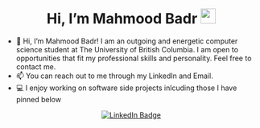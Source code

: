<h1 align="center">
  Hi, I’m Mahmood Badr
  <img src="https://media.giphy.com/media/hvRJCLFzcasrR4ia7z/giphy.gif" width="30px"/>
</h1>

- 👋 Hi, I’m Mahmood Badr! I am an outgoing and energetic computer science student at The University of British Columbia. I am open to opportunities that fit my professional skills and personality. Feel free to contact me.
- 📫 You can reach out to me through my LinkedIn and Email.
- 💻 I enjoy working on software side projects inlcuding those I have pinned below

<div id="badges" align="center">
  <a href="https://www.linkedin.com/in/mahmood-badr/">
    <img src="https://img.shields.io/badge/LinkedIn-blue?style=for-the-badge&logo=linkedin&logoColor=white" alt="LinkedIn Badge"/>
  </a>
</div>
